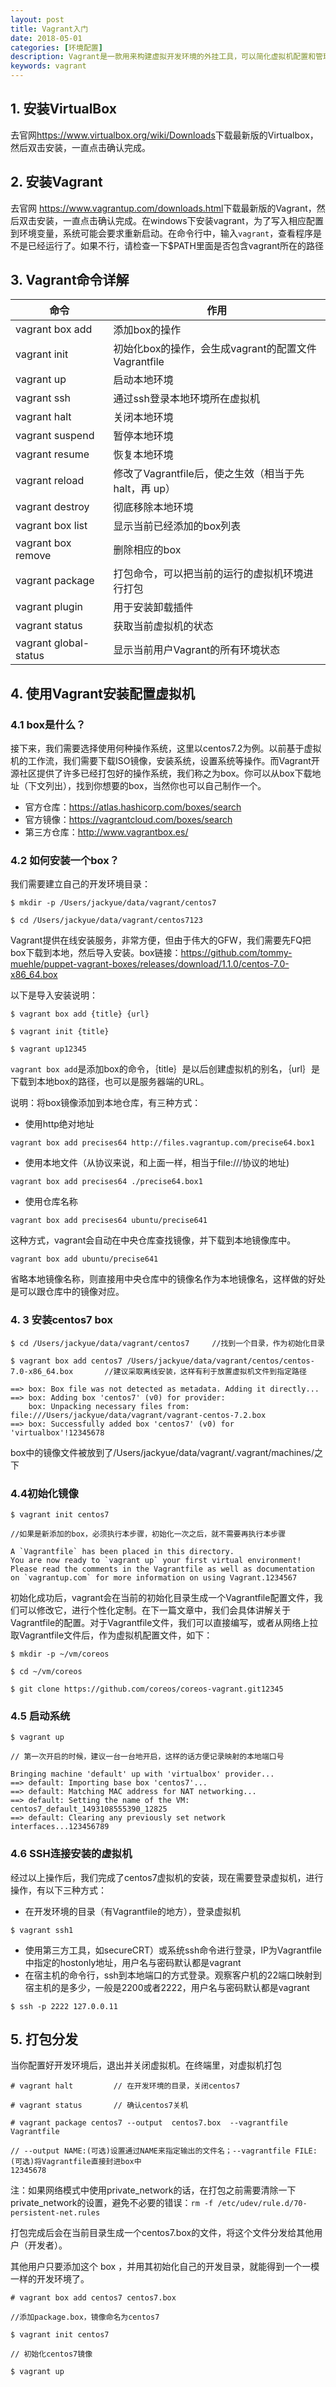 ```yaml
---
layout: post
title: Vagrant入门
date: 2018-05-01
categories: [环境配置]
description: Vagrant是一款用来构建虚拟开发环境的外挂工具，可以简化虚拟机配置和管理。它底层支持VirtualBox、VMware、AWS等，非常适合使用php/python/ruby/java语言开发web应用，“代码在我机子上运行没有问题”这种说辞将成为历史。
keywords: vagrant
---
```




## 1. 安装VirtualBox

去官网<https://www.virtualbox.org/wiki/Downloads>下载最新版的Virtualbox，然后双击安装，一直点击确认完成。 

## 2. 安装Vagrant

去官网 <https://www.vagrantup.com/downloads.html>下载最新版的Vagrant，然后双击安装，一直点击确认完成。在windows下安装vagrant，为了写入相应配置到环境变量，系统可能会要求重新启动。在命令行中，输入`vagrant`，查看程序是不是已经运行了。如果不行，请检查一下$PATH里面是否包含vagrant所在的路径 

## 3. Vagrant命令详解

| 命令                    | 作用                                   |
| --------------------- | ------------------------------------ |
| vagrant box add       | 添加box的操作                             |
| vagrant init          | 初始化box的操作，会生成vagrant的配置文件Vagrantfile |
| vagrant up            | 启动本地环境                               |
| vagrant ssh           | 通过ssh登录本地环境所在虚拟机                     |
| vagrant halt          | 关闭本地环境                               |
| vagrant suspend       | 暂停本地环境                               |
| vagrant resume        | 恢复本地环境                               |
| vagrant reload        | 修改了Vagrantfile后，使之生效（相当于先 halt，再 up） |
| vagrant destroy       | 彻底移除本地环境                             |
| vagrant box list      | 显示当前已经添加的box列表                       |
| vagrant box remove    | 删除相应的box                             |
| vagrant package       | 打包命令，可以把当前的运行的虚拟机环境进行打包              |
| vagrant plugin        | 用于安装卸载插件                             |
| vagrant status        | 获取当前虚拟机的状态                           |
| vagrant global-status | 显示当前用户Vagrant的所有环境状态                 |

## 4. 使用Vagrant安装配置虚拟机

### 4.1 box是什么？

接下来，我们需要选择使用何种操作系统，这里以centos7.2为例。以前基于虚拟机的工作流，我们需要下载ISO镜像，安装系统，设置系统等操作。而Vagrant开源社区提供了许多已经打包好的操作系统，我们称之为box。你可以从box下载地址（下文列出），找到你想要的box，当然你也可以自己制作一个。

- 官方仓库：<https://atlas.hashicorp.com/boxes/search>
- 官方镜像：<https://vagrantcloud.com/boxes/search>
- 第三方仓库：<http://www.vagrantbox.es/> 

### 4.2 如何安装一个box？

我们需要建立自己的开发环境目录：

```shell
$ mkdir -p /Users/jackyue/data/vagrant/centos7

$ cd /Users/jackyue/data/vagrant/centos7123
```

Vagrant提供在线安装服务，非常方便，但由于伟大的GFW，我们需要先FQ把box下载到本地，然后导入安装。box链接：<https://github.com/tommy-muehle/puppet-vagrant-boxes/releases/download/1.1.0/centos-7.0-x86_64.box>

以下是导入安装说明：

```shell
$ vagrant box add {title} {url}

$ vagrant init {title}

$ vagrant up12345
```

`vagrant box add`是添加box的命令，｛title｝是以后创建虚拟机的别名，｛url｝是下载到本地box的路径，也可以是服务器端的URL。

说明：将box镜像添加到本地仓库，有三种方式：

- 使用http绝对地址

```shell
vagrant box add precises64 http://files.vagrantup.com/precise64.box1
```

- 使用本地文件（从协议来说，和上面一样，相当于file:///协议的地址)

```shell
vagrant box add precises64 ./precise64.box1
```

- 使用仓库名称

```shell
vagrant box add precises64 ubuntu/precise641
```

这种方式，vagrant会自动在中央仓库查找镜像，并下载到本地镜像库中。

```shell
vagrant box add ubuntu/precise641
```

省略本地镜像名称，则直接用中央仓库中的镜像名作为本地镜像名，这样做的好处是可以跟仓库中的镜像对应。 

### 4. 3 安装centos7 box

```shell
$ cd /Users/jackyue/data/vagrant/centos7     //找到一个目录，作为初始化目录

$ vagrant box add centos7 /Users/jackyue/data/vagrant/centos/centos-7.0-x86_64.box       //建议采取离线安装，这样有利于放置虚拟机文件到指定路径

==> box: Box file was not detected as metadata. Adding it directly...
==> box: Adding box 'centos7' (v0) for provider: 
    box: Unpacking necessary files from: file:///Users/jackyue/data/vagrant/vagrant-centos-7.2.box
==> box: Successfully added box 'centos7' (v0) for 'virtualbox'!12345678
```

box中的镜像文件被放到了/Users/jackyue/data/vagrant/.vagrant/machines/之下 

### 4.4初始化镜像

```shell
$ vagrant init centos7

//如果是新添加的box，必须执行本步骤，初始化一次之后，就不需要再执行本步骤

A `Vagrantfile` has been placed in this directory.
You are now ready to `vagrant up` your first virtual environment!
Please read the comments in the Vagrantfile as well as documentation on `vagrantup.com` for more information on using Vagrant.1234567
```

初始化成功后，vagrant会在当前的初始化目录生成一个Vagrantfile配置文件，我们可以修改它，进行个性化定制。在下一篇文章中，我们会具体讲解关于Vagrantfile的配置。对于Vagrantfile文件，我们可以直接编写，或者从网络上拉取Vagrantfile文件后，作为虚拟机配置文件，如下：

```shell
$ mkdir -p ~/vm/coreos

$ cd ~/vm/coreos

$ git clone https://github.com/coreos/coreos-vagrant.git12345
```

### 4.5 启动系统

```shell
$ vagrant up 

// 第一次开启的时候，建议一台一台地开启，这样的话方便记录映射的本地端口号

Bringing machine 'default' up with 'virtualbox' provider...
==> default: Importing base box 'centos7'...
==> default: Matching MAC address for NAT networking...
==> default: Setting the name of the VM: centos7_default_1493108555390_12825
==> default: Clearing any previously set network interfaces...123456789
```

### 4.6 SSH连接安装的虚拟机

经过以上操作后，我们完成了centos7虚拟机的安装，现在需要登录虚拟机，进行操作，有以下三种方式：

- 在开发环境的目录（有Vagrantfile的地方），登录虚拟机

```shell
$ vagrant ssh1
```

- 使用第三方工具，如secureCRT）或系统ssh命令进行登录，IP为Vagrantfile中指定的hostonly地址，用户名与密码默认都是vagrant
- 在宿主机的命令行，ssh到本地端口的方式登录。观察客户机的22端口映射到宿主机的是多少，一般是2200或者2222，用户名与密码默认都是vagrant

```shell
$ ssh -p 2222 127.0.0.11
```

## 5. 打包分发

当你配置好开发环境后，退出并关闭虚拟机。在终端里，对虚拟机打包

```shell
# vagrant halt         // 在开发环境的目录，关闭centos7

# vagrant status       // 确认centos7关机

# vagrant package centos7 --output  centos7.box  --vagrantfile Vagrantfile

// --output NAME:(可选)设置通过NAME来指定输出的文件名；--vagrantfile FILE:(可选)将Vagrantfile直接封进box中
12345678
```

注：如果网络模式中使用private_network的话，在打包之前需要清除一下private_network的设置，避免不必要的错误：`rm -f /etc/udev/rule.d/70-persistent-net.rules`

打包完成后会在当前目录生成一个centos7.box的文件，将这个文件分发给其他用户（开发者）。

其他用户只要添加这个 box ，并用其初始化自己的开发目录，就能得到一个一模一样的开发环境了。

```shell
# vagrant box add centos7 centos7.box       

//添加package.box，镜像命名为centos7

$ vagrant init centos7      

// 初始化centos7镜像

$ vagrant up
```